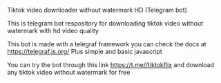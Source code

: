 Tiktok video downloader without watermark HD (Telegram bot)

This is telegram bot respository for downloading tiktok video without watermark with hd video quality 

This bot is made with a telegraf framework you can check the docs at
https://telegraf.js.org/
Plus simple and basic javascript 

You can try the bot through this link https://t.me//tiktokflix and download any tiktok video without watermark for free 

